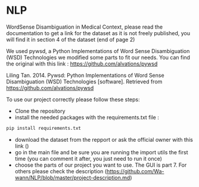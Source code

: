 # NLP

WordSense Disambiguation in Medical Context, please read the documentation to get a link for the dataset as it is not freely published, you will find it in section 4 of the dataset (end of page 2)


We used pywsd, a Python Implementations of Word Sense Disambiguation (WSD) Technologies we modified some parts to fit our needs.
You can find the original with this link : https://github.com/alvations/pywsd

Liling Tan. 2014. Pywsd: Python Implementations of Word Sense Disambiguation (WSD) Technologies [software]. Retrieved from https://github.com/alvations/pywsd

To use our project correctly please follow these steps:

* Clone the repository
* install the needed packages with the requirements.txt file :
```bash
pip install requirements.txt
```
* download the dataset from the repport or ask the official owner with this link ()
* go in the main file and be sure you are running the import utils the first time (you can comment it after, you just need to run it once)
* choose the parts of our project you want to use. The GUI is part 7. For others please check the description (https://github.com/Wa-wann/NLP/blob/master/project-description.md)
